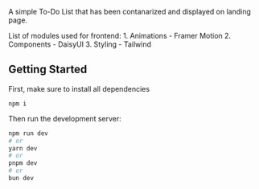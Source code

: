 
A simple To-Do List that has been contanarized and displayed on landing page.

List of modules used for frontend:
    1. Animations - Framer Motion
    2. Components - DaisyUI
    3. Styling - Tailwind

## Getting Started

First, make sure to install all dependencies
```
npm i
```

Then run the development server:

```bash
npm run dev
# or
yarn dev
# or
pnpm dev
# or
bun dev
```
